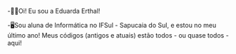 -👋🏼Oi! Eu sou a Eduarda Erthal!

-🖥️Sou aluna de Informática no IFSul - Sapucaia do Sul, e estou no meu último ano! Meus códigos (antigos e atuais) estão todos - ou quase todos - aqui!

<!---
dudaerthal/dudaerthal is a ✨ special ✨ repository because its `README.md` (this file) appears on your GitHub profile.
You can click the Preview link to take a look at your changes.
--->

